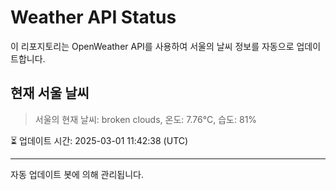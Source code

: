 
# Weather API Status

이 리포지토리는 OpenWeather API를 사용하여 서울의 날씨 정보를 자동으로 업데이트합니다.

## 현재 서울 날씨
> 서울의 현재 날씨: broken clouds, 온도: 7.76°C, 습도: 81%

⏳ 업데이트 시간: 2025-03-01 11:42:38 (UTC)

---
자동 업데이트 봇에 의해 관리됩니다.
